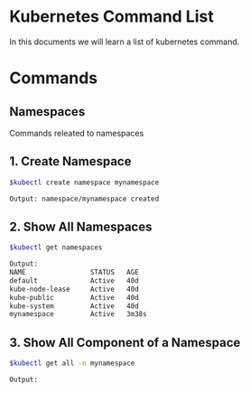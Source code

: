 # Kubernetes Command List

In this documents we will learn a list of kubernetes command.

# Commands

## Namespaces
Commands releated to namespaces


## 1. Create Namespace
```sh
$kubectl create namespace mynamespace
```
```sh
Output: namespace/mynamespace created
```

## 2. Show All Namespaces
```sh
$kubectl get namespaces
```
```sh
Output: 
NAME                STATUS   AGE
default             Active   40d
kube-node-lease     Active   40d
kube-public         Active   40d
kube-system         Active   40d
mynamespace         Active   3m38s
```
## 3. Show All Component of a Namespace

```sh
$kubectl get all -n mynamespace
```
```sh
Output:
```